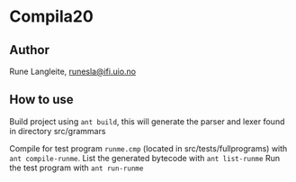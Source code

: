 # Compila20

## Author

Rune Langleite, runesla@ifi.uio.no

## How to use

Build project using `ant build`, this will generate the parser and lexer found in directory src/grammars

Compile for test program `runme.cmp` (located in src/tests/fullprograms) with `ant compile-runme`. 
List the generated bytecode with `ant list-runme`
Run the test program with `ant run-runme`
